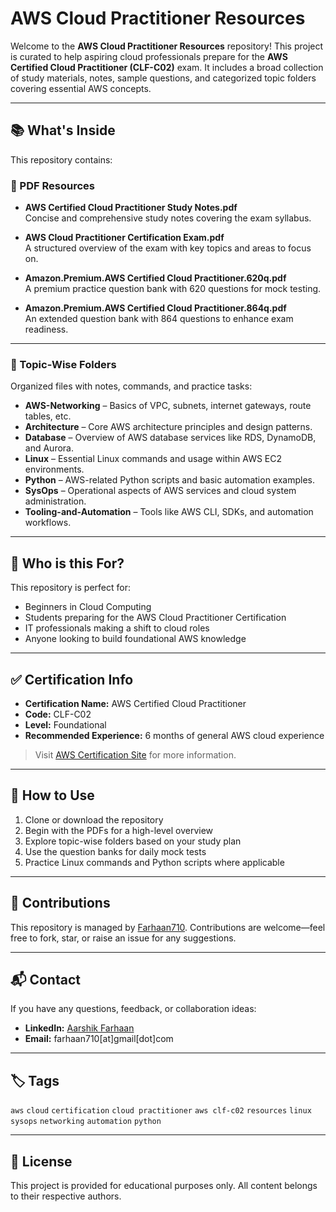 # AWS Cloud Practitioner Resources

Welcome to the **AWS Cloud Practitioner Resources** repository! This project is curated to help aspiring cloud professionals prepare for the **AWS Certified Cloud Practitioner (CLF-C02)** exam. It includes a broad collection of study materials, notes, sample questions, and categorized topic folders covering essential AWS concepts.

---

## 📚 What's Inside

This repository contains:

### 📄 PDF Resources
- **AWS Certified Cloud Practitioner Study Notes.pdf**  
  Concise and comprehensive study notes covering the exam syllabus.
  
- **AWS Cloud Practitioner Certification Exam.pdf**  
  A structured overview of the exam with key topics and areas to focus on.

- **Amazon.Premium.AWS Certified Cloud Practitioner.620q.pdf**  
  A premium practice question bank with 620 questions for mock testing.

- **Amazon.Premium.AWS Certified Cloud Practitioner.864q.pdf**  
  An extended question bank with 864 questions to enhance exam readiness.

---

### 📂 Topic-Wise Folders

Organized files with notes, commands, and practice tasks:

- **AWS-Networking** – Basics of VPC, subnets, internet gateways, route tables, etc.
- **Architecture** – Core AWS architecture principles and design patterns.
- **Database** – Overview of AWS database services like RDS, DynamoDB, and Aurora.
- **Linux** – Essential Linux commands and usage within AWS EC2 environments.
- **Python** – AWS-related Python scripts and basic automation examples.
- **SysOps** – Operational aspects of AWS services and cloud system administration.
- **Tooling-and-Automation** – Tools like AWS CLI, SDKs, and automation workflows.

---

## 🧠 Who is this For?

This repository is perfect for:
- Beginners in Cloud Computing
- Students preparing for the AWS Cloud Practitioner Certification
- IT professionals making a shift to cloud roles
- Anyone looking to build foundational AWS knowledge

---

## ✅ Certification Info

- **Certification Name:** AWS Certified Cloud Practitioner  
- **Code:** CLF-C02  
- **Level:** Foundational  
- **Recommended Experience:** 6 months of general AWS cloud experience  

> Visit [AWS Certification Site](https://aws.amazon.com/certification/certified-cloud-practitioner/) for more information.

---

## 📌 How to Use

1. Clone or download the repository
2. Begin with the PDFs for a high-level overview
3. Explore topic-wise folders based on your study plan
4. Use the question banks for daily mock tests
5. Practice Linux commands and Python scripts where applicable

---

## 🌟 Contributions

This repository is managed by [Farhaan710](https://github.com/farhaan710). Contributions are welcome—feel free to fork, star, or raise an issue for any suggestions.

---

## 📬 Contact

If you have any questions, feedback, or collaboration ideas:
- **LinkedIn:** [Aarshik Farhaan](https://linkedin.com/in/aarshikfarhaan)
- **Email:** farhaan710[at]gmail[dot]com

---

## 🏷️ Tags

`aws` `cloud` `certification` `cloud practitioner` `aws clf-c02` `resources` `linux` `sysops` `networking` `automation` `python`

---

## 📄 License

This project is provided for educational purposes only. All content belongs to their respective authors.


